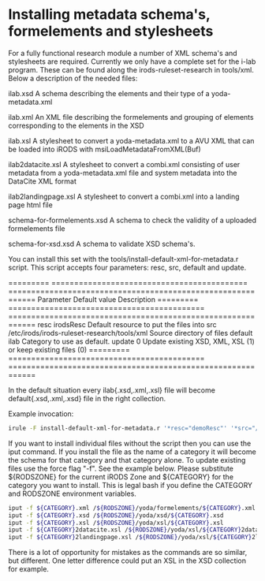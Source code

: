 # Installing metadata schema's, formelements and stylesheets
For a fully functional research module a number of XML schema's and stylesheets are required. Currently we only have a
complete set for the i-lab program. These can be found along the irods-ruleset-research in tools/xml. Below a
description of the needed files:


ilab.xsd
  A schema describing the elements and their type of a yoda-metadata.xml

ilab.xml
  An XML file describing the formelements and grouping of elements corresponding to the elements in the XSD

ilab.xsl
  A stylesheet to convert a yoda-metadata.xml to a AVU XML that can be loaded into iRODS with msiLoadMetadataFromXML(Buf)

ilab2datacite.xsl
  A stylesheet to convert a combi.xml consisting of user metadata from a yoda-metadata.xml file and system metadata into
  the DataCite XML format

ilab2landingpage.xsl
  A stylesheet to convert a combi.xml into a landing page html file

schema-for-formelements.xsd
  A schema to check the validity of a uploaded formelements file

schema-for-xsd.xsd
  A schema to validate XSD schema's.

You can install this set with the tools/install-default-xml-for-metadata.r script. This script accepts four parameters:
resc, src, default and update.

=========  ===========================================  ============================================================
Parameter  Default value                                Description
=========  ===========================================  ============================================================
resc	   irodsResc	                                Default resource to put the files into
src        /etc/irods/irods-ruleset-research/tools/xml  Source directory of files
default    ilab                                         Category to use as default.
update     0                                            Update existing XSD, XML, XSL (1) or keep existing files (0)
=========  ===========================================  ============================================================


In the default situation every ilab{.xsd,.xml,.xsl} file will become default{.xsd,.xml,.xsd} file in the right collection.

Example invocation:
```bash
irule -F install-default-xml-for-metadata.r '*resc="demoResc"' '*src="/tmp/xml"' '*default="dc"' '*update=1'
```

If you want to install individual files without the script then you can use the iput command. If you install the file as
the name of a category it will become the schema for that category and that category alone. To update existing files
use the force flag "-f". See the example below. Please substitute ${RODSZONE} for the current iRODS Zone and ${CATEGORY} for
the category you want to install. This is legal bash if you define the CATEGORY and RODSZONE environment variables.

```bash
iput -f ${CATEGORY}.xml /${RODSZONE}/yoda/formelements/${CATEGORY}.xml
iput -f ${CATEGORY}.xsd /${RODSZONE}/yoda/xsd/${CATEGORY}.xsd
iput -f ${CATEGORY}.xsl /${RODSZONE}/yoda/xsl/${CATEGORY}.xsl
iput -f ${CATEGORY}2datacite.xsl /${RODSZONE}/yoda/xsl/${CATEGORY}2datacite.xsl
iput -f ${CATEGORY}2landingpage.xsl /${RODSZONE}/yoda/xsl/${CATEGORY}2landingpage.xsl
```

There is a lot of opportunity for mistakes as the commands are so similar, but different. One letter difference could
put an XSL in the XSD collection for example.
